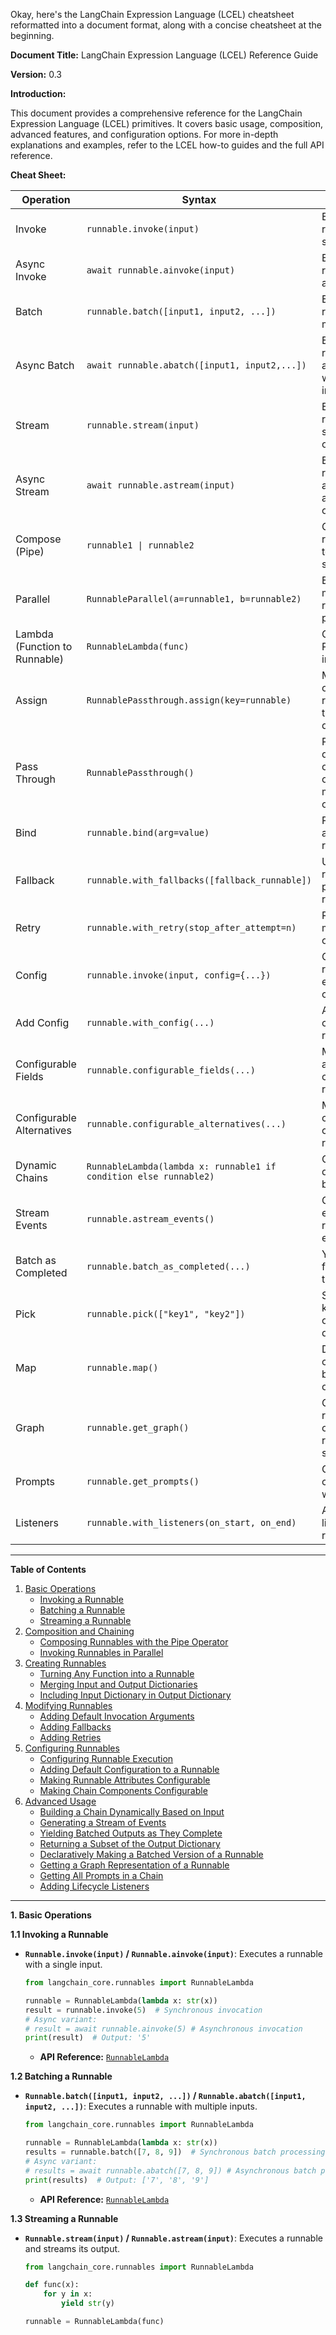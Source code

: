 Okay, here's the LangChain Expression Language (LCEL) cheatsheet reformatted into a document format, along with a concise cheatsheet at the beginning.

**Document Title:** LangChain Expression Language (LCEL) Reference Guide

**Version:** 0.3

**Introduction:**

This document provides a comprehensive reference for the LangChain Expression Language (LCEL) primitives. It covers basic usage, composition, advanced features, and configuration options. For more in-depth explanations and examples, refer to the LCEL how-to guides and the full API reference.

**Cheat Sheet:**

| Operation                     | Syntax                                    | Description                                                                                                              |
| ----------------------------- | ----------------------------------------- | ------------------------------------------------------------------------------------------------------------------------ |
| Invoke                        | `runnable.invoke(input)`                 | Execute a runnable with a single input.                                                                                   |
| Async Invoke                  | `await runnable.ainvoke(input)`           | Execute a runnable asynchronously.                                                                                      |
| Batch                         | `runnable.batch([input1, input2, ...])`   | Execute a runnable with multiple inputs.                                                                                   |
| Async Batch                   | `await runnable.abatch([input1, input2,...])`| Execute a runnable asynchronously with multiple inputs.                                                                                    |
| Stream                        | `runnable.stream(input)`                 | Execute a runnable and stream its output.                                                                                |
| Async Stream                  | `await runnable.astream(input)`           | Execute a runnable asynchronously and stream its output.                                                                                |
| Compose (Pipe)                | `runnable1 \| runnable2`                 | Chain two runnables together sequentially.                                                                               |
| Parallel                      | `RunnableParallel(a=runnable1, b=runnable2)`| Execute multiple runnables in parallel.                                                                                    |
| Lambda (Function to Runnable) | `RunnableLambda(func)`                   | Convert a Python function into a runnable.                                                                               |
| Assign                        | `RunnablePassthrough.assign(key=runnable)`| Merge the output of a runnable into the input dictionary.                                                                 |
| Pass Through                  | `RunnablePassthrough()`                  | Pass the input directly to the output, optionally merging other outputs.                                                    |
| Bind                          | `runnable.bind(arg=value)`               | Partially apply arguments to a runnable.                                                                                |
| Fallback                      | `runnable.with_fallbacks([fallback_runnable])`| Use a fallback runnable if the primary runnable fails.                                                                   |
| Retry                         | `runnable.with_retry(stop_after_attempt=n)` | Retry a runnable multiple times on failure.                                                                                |
| Config                        | `runnable.invoke(input, config={...})`     | Configure runnable execution (e.g., concurrency).                                                                          |
| Add Config                     | `runnable.with_config(...)` | Add default config to a runnable.                                                                          |
| Configurable Fields           | `runnable.configurable_fields(...)`       | Make runnable attributes configurable at runtime.                                                                        |
| Configurable Alternatives      | `runnable.configurable_alternatives(...)`   | Make chain components configurable at runtime.                                                                        |
| Dynamic Chains               | `RunnableLambda(lambda x: runnable1 if condition else runnable2)` | Create chains dynamically based on input.                                                                   |
| Stream Events                 | `runnable.astream_events()`              | Get a stream of events during runnable execution.                                                                       |
| Batch as Completed            | `runnable.batch_as_completed(...)`         | Yield results from a batch as they complete.                                                                           |
| Pick                          | `runnable.pick(["key1", "key2"])`          | Select specific keys from the output dictionary.                                                                        |
| Map                           | `runnable.map()`                         | Declaratively create a batched version of a runnable.                                                                    |
| Graph                         | `runnable.get_graph()`                   | Get a graph representation of the runnable's structure.                                                                  |
| Prompts                       | `runnable.get_prompts()`                 | Get all prompts contained within a chain.                                                                                 |
| Listeners                     | `runnable.with_listeners(on_start, on_end)` | Add lifecycle listeners to a runnable.                                                                                  |

---

**Table of Contents**

1. [Basic Operations](#basic-operations)
    *   [Invoking a Runnable](#invoking-a-runnable)
    *   [Batching a Runnable](#batching-a-runnable)
    *   [Streaming a Runnable](#streaming-a-runnable)
2. [Composition and Chaining](#composition-and-chaining)
    *   [Composing Runnables with the Pipe Operator](#composing-runnables-with-the-pipe-operator)
    *   [Invoking Runnables in Parallel](#invoking-runnables-in-parallel)
3. [Creating Runnables](#creating-runnables)
    *   [Turning Any Function into a Runnable](#turning-any-function-into-a-runnable)
    *   [Merging Input and Output Dictionaries](#merging-input-and-output-dictionaries)
    *   [Including Input Dictionary in Output Dictionary](#including-input-dictionary-in-output-dictionary)
4. [Modifying Runnables](#modifying-runnables)
    *   [Adding Default Invocation Arguments](#adding-default-invocation-arguments)
    *   [Adding Fallbacks](#adding-fallbacks)
    *   [Adding Retries](#adding-retries)
5. [Configuring Runnables](#configuring-runnables)
    *   [Configuring Runnable Execution](#configuring-runnable-execution)
    *   [Adding Default Configuration to a Runnable](#adding-default-configuration-to-a-runnable)
    *   [Making Runnable Attributes Configurable](#making-runnable-attributes-configurable)
    *   [Making Chain Components Configurable](#making-chain-components-configurable)
6. [Advanced Usage](#advanced-usage)
    *   [Building a Chain Dynamically Based on Input](#building-a-chain-dynamically-based-on-input)
    *   [Generating a Stream of Events](#generating-a-stream-of-events)
    *   [Yielding Batched Outputs as They Complete](#yielding-batched-outputs-as-they-complete)
    *   [Returning a Subset of the Output Dictionary](#returning-a-subset-of-the-output-dictionary)
    *   [Declaratively Making a Batched Version of a Runnable](#declaratively-making-a-batched-version-of-a-runnable)
    *   [Getting a Graph Representation of a Runnable](#getting-a-graph-representation-of-a-runnable)
    *   [Getting All Prompts in a Chain](#getting-all-prompts-in-a-chain)
    *   [Adding Lifecycle Listeners](#adding-lifecycle-listeners)

---

**1. Basic Operations**

**1.1 Invoking a Runnable**

*   **`Runnable.invoke(input)` / `Runnable.ainvoke(input)`**: Executes a runnable with a single input.

    ```python
    from langchain_core.runnables import RunnableLambda

    runnable = RunnableLambda(lambda x: str(x))
    result = runnable.invoke(5)  # Synchronous invocation
    # Async variant:
    # result = await runnable.ainvoke(5) # Asynchronous invocation
    print(result)  # Output: '5'
    ```

    *   **API Reference:** [`RunnableLambda`](https://api.python.langchain.com/en/latest/runnables/langchain_core.runnables.RunnableLambda.html)

**1.2 Batching a Runnable**

*   **`Runnable.batch([input1, input2, ...])` / `Runnable.abatch([input1, input2, ...])`**: Executes a runnable with multiple inputs.

    ```python
    from langchain_core.runnables import RunnableLambda

    runnable = RunnableLambda(lambda x: str(x))
    results = runnable.batch([7, 8, 9])  # Synchronous batch processing
    # Async variant:
    # results = await runnable.abatch([7, 8, 9]) # Asynchronous batch processing
    print(results)  # Output: ['7', '8', '9']
    ```

    *   **API Reference:** [`RunnableLambda`](https://api.python.langchain.com/en/latest/runnables/langchain_core.runnables.RunnableLambda.html)

**1.3 Streaming a Runnable**

*   **`Runnable.stream(input)` /  `Runnable.astream(input)`**: Executes a runnable and streams its output.

    ```python
    from langchain_core.runnables import RunnableLambda

    def func(x):
        for y in x:
            yield str(y)

    runnable = RunnableLambda(func)

    